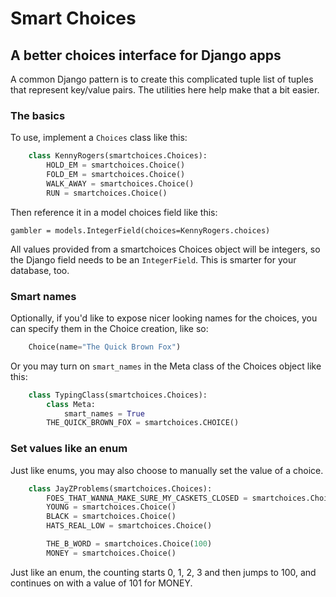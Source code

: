 #  Smart Choices

## A better choices interface for Django apps


A common Django pattern is to create this complicated tuple list of tuples that
represent key/value pairs. The utilities here help make that a bit easier.


### The basics

To use, implement a `Choices` class like this:

```python
    class KennyRogers(smartchoices.Choices):
        HOLD_EM = smartchoices.Choice()
        FOLD_EM = smartchoices.Choice()
        WALK_AWAY = smartchoices.Choice()
        RUN = smartchoices.Choice()
```

Then reference it in a model choices field like this:

    gambler = models.IntegerField(choices=KennyRogers.choices)

All values provided from a smartchoices Choices object will be integers, so
the Django field needs to be an `IntegerField`. This is smarter for your database, too.

### Smart names

Optionally, if you'd like to expose nicer looking names for the choices, you can specify
them in the Choice creation, like so:

```python
    Choice(name="The Quick Brown Fox")
```

Or you may turn on `smart_names` in the Meta class of the Choices object like this:

```python
    class TypingClass(smartchoices.Choices):
        class Meta:
            smart_names = True
        THE_QUICK_BROWN_FOX = smartchoices.CHOICE()
```

### Set values like an enum

Just like enums, you may also choose to manually set the value of a choice.

```python
    class JayZProblems(smartchoices.Choices):
        FOES_THAT_WANNA_MAKE_SURE_MY_CASKETS_CLOSED = smartchoices.Choice()
        YOUNG = smartchoices.Choice()
        BLACK = smartchoices.Choice()
        HATS_REAL_LOW = smartchoices.Choice()

        THE_B_WORD = smartchoices.Choice(100)
        MONEY = smartchoices.Choice()
```

Just like an enum, the counting starts 0, 1, 2, 3 and then jumps to 100, and continues on
with a value of 101 for MONEY.

